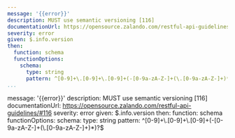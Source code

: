---
message: '{{error}}'
description: MUST use semantic versioning [116]
documentationUrl: https://opensource.zalando.com/restful-api-guidelines/#116
severity: error
given: $.info.version
then:
  function: schema
  functionOptions:
    schema:
      type: string
      pattern: ^[0-9]+\.[0-9]+\.[0-9]+(-[0-9a-zA-Z-]+(\.[0-9a-zA-Z-]+)*)?$
...message: '{{error}}'
description: MUST use semantic versioning [116]
documentationUrl: https://opensource.zalando.com/restful-api-guidelines/#116
severity: error
given: $.info.version
then:
  function: schema
  functionOptions:
    schema:
      type: string
      pattern: ^[0-9]+\.[0-9]+\.[0-9]+(-[0-9a-zA-Z-]+(\.[0-9a-zA-Z-]+)*)?$
